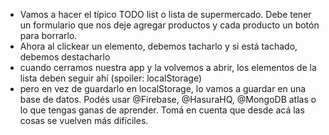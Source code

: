 - Vamos a hacer el típico TODO list o lista de supermercado. Debe tener un formulario que nos deje agregar productos y cada producto un botón para borrarlo.
- Ahora al clickear un elemento, debemos tacharlo y si está tachado, debemos destacharlo
- cuando cerramos nuestra app y la volvemos a abrir, los elementos de la lista deben seguir ahí (spoiler: localStorage)
- pero en vez de guardarlo en localStorage, lo vamos a guardar en una base de datos. Podés usar
@Firebase, @HasuraHQ, @MongoDB atlas o lo que tengas ganas de aprender. Tomá en cuenta que desde acá las cosas se vuelven más difíciles.